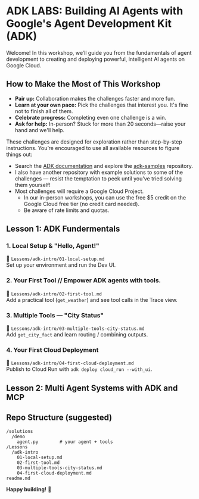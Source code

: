 # ADK LABS: Building AI Agents with Google's Agent Development Kit (ADK)

Welcome! In this workshop, we’ll guide you from the fundamentals of agent development to creating and deploying powerful, intelligent AI agents on Google Cloud.

## How to Make the Most of This Workshop

- **Pair up:** Collaboration makes the challenges faster and more fun.
- **Learn at your own pace:** Pick the challenges that interest you. It's fine not to finish all of them.
- **Celebrate progress:** Completing even one challenge is a win.
- **Ask for help:** In-person? Stuck for more than 20 seconds—raise your hand and we'll help.

These challenges are designed for exploration rather than step-by-step instructions. You’re encouraged to use all available resources to figure things out:

- Search the [ADK documentation](https://google.github.io/adk-docs/) and explore the [adk-samples](https://github.com/google/adk-samples) repository.
- I also have another repository with example solutions to some of the challenges — resist the temptation to peek until you’ve tried solving them yourself!
- Most challenges will require a Google Cloud Project.  
  - In our in-person workshops, you can use the free $5 credit on the Google Cloud free tier (no credit card needed).  
  - Be aware of rate limits and quotas.

## Lesson 1: ADK Fundermentals

### 1. Local Setup & "Hello, Agent!"
📁 `Lessons/adk-intro/01-local-setup.md`  
Set up your environment and run the Dev UI.

### 2. Your First Tool // Empower ADK agents with tools.

📁 `Lessons/adk-intro/02-first-tool.md`  
Add a practical tool (`get_weather`) and see tool calls in the Trace view.

### 3. Multiple Tools — "City Status"
📁 `Lessons/adk-intro/03-multiple-tools-city-status.md`  
Add `get_city_fact` and learn routing / combining outputs.

### 4. Your First Cloud Deployment
📁 `Lessons/adk-intro/04-first-cloud-deployment.md`  
Publish to Cloud Run with `adk deploy cloud_run --with_ui`.

## Lesson 2: Multi Agent Systems with ADK and MCP

## Repo Structure (suggested)

```
/solutions
  /demo
    agent.py        # your agent + tools
/Lessons
  /adk-intro
    01-local-setup.md
    02-first-tool.md
    03-multiple-tools-city-status.md
    04-first-cloud-deployment.md
readme.md
```

**Happy building!** 🚀
